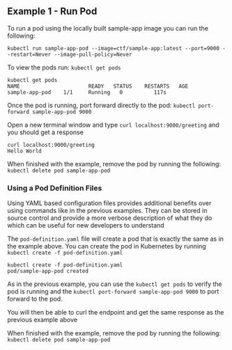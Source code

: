 ## Example 1 - Run Pod 

To run a pod using the locally built sample-app image you can run the following:

`kubectl run sample-app-pod --image=ctf/sample-app:latest --port=9000 --restart=Never --image-pull-policy=Never`

To view the pods run: `kubectl get pods`

```
kubectl get pods             
NAME                      READY   STATUS    RESTARTS   AGE
sample-app-pod    1/1     Running   0          117s
```

Once the pod is running, port forward directly to the pod: `kubectl port-forward sample-app-pod 9000`

Open a new terminal window and type `curl localhost:9000/greeting` and you should get a response

```
curl localhost:9000/greeting
Hello World
```

When finished with the example, remove the pod by running the following: `kubectl delete pod sample-app-pod`

### Using a Pod Definition Files

Using YAML based configuration files provides additional benefits over using commands like in the previous examples. They can be stored in source control and provide a more verbose description of what they do which can be useful for new developers to understand

The `pod-definition.yaml` file will create a pod that is exactly the same as in the example above. 
You can create the pod in Kubernetes by running `kubectl create -f pod-definition.yaml`

```
kubectl create -f pod-definition.yaml
pod/sample-app-pod created
```

As in the previous example, you can use the `kubectl get pods` to verify the pod is running and the `kubectl port-forward sample-app-pod 9000` to port forward to the pod.

You will then be able to curl the endpoint and get the same response as the previous example above

When finished with the example, remove the pod by running the following: `kubectl delete pod sample-app-pod`